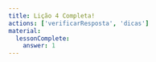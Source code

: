 ```yaml
---
title: Lição 4 Completa!
actions: ['verificarResposta', 'dicas']
material:
  lessonComplete:
    answer: 1
---
```

